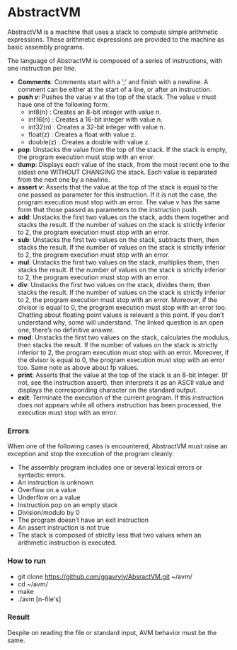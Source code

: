 # AbstractVM

AbstractVM is a machine that uses a stack to compute simple arithmetic expressions.
These arithmetic expressions are provided to the machine as basic assembly programs.

The language of AbstractVM is composed of a series of instructions, with one instruction per line.

* **Comments**: Comments start with a ’;’ and finish with a newline. A comment can be either at the start of a line, or after an instruction.
* **push *v***: Pushes the value *v* at the top of the stack. The value *v* must have one of the following form:
  * int8(n) : Creates an 8-bit integer with value n.
  * int16(n) : Creates a 16-bit integer with value n.
  * int32(n) : Creates a 32-bit integer with value n.
  * float(z) : Creates a float with value z.
  * double(z) : Creates a double with value z.
* **pop**: Unstacks the value from the top of the stack. If the stack is empty, the program execution must stop with an error.
* **dump**: Displays each value of the stack, from the most recent one to the oldest one WITHOUT CHANGING the stack. Each value is separated from the next one by a newline.
* **assert *v***: Asserts that the value at the top of the stack is equal to the one passed as parameter for this instruction. If it is not the case, the program execution must stop with an error. The value v has the same form that those passed as parameters to the instruction push.
* **add**: Unstacks the first two values on the stack, adds them together and stacks the result. If the number of values on the stack is strictly inferior to 2, the program execution must stop with an error.
* **sub**: Unstacks the first two values on the stack, subtracts them, then stacks the result. If the number of values on the stack is strictly inferior to 2, the program execution must stop with an error.
* **mul**: Unstacks the first two values on the stack, multiplies them, then stacks the result. If the number of values on the stack is strictly inferior to 2, the program execution must stop with an error.
* **div**: Unstacks the first two values on the stack, divides them, then stacks the result. If the number of values on the stack is strictly inferior to 2, the program execution must stop with an error. Moreover, if the divisor is equal to 0, the program execution must stop with an error too. Chatting about floating point values is relevant a this point. If you don’t understand why, some will understand. The linked question is an open one, there’s no definitive answer.
* **mod**: Unstacks the first two values on the stack, calculates the modulus, then stacks the result. If the number of values on the stack is strictly inferior to 2, the program execution must stop with an error. Moreover, if the divisor is equal to 0, the program execution must stop with an error too. Same note as above about fp values.
* **print**: Asserts that the value at the top of the stack is an 8-bit integer. (If not, see the instruction assert), then interprets it as an ASCII value and displays the corresponding character on the standard output.
* **exit**: Terminate the execution of the current program. If this instruction does not appears while all others instruction has been processed, the execution must stop with an error.

### Errors
When one of the following cases is encountered, AbstractVM must raise an exception and stop the execution of the program cleanly: 
* The assembly program includes one or several lexical errors or syntactic errors.
* An instruction is unknown
* Overflow on a value
* Underflow on a value
* Instruction pop on an empty stack
* Division/modulo by 0
* The program doesn’t have an exit instruction
* An assert instruction is not true
* The stack is composed of strictly less that two values when an arithmetic instruction is executed.

### How to run
* git clone https://github.com/ggavryly/AbsractVM.git ~/avm/
* cd ~/avm/
* make
* ./avm [n-file's]

### Result
Despite on reading the file or standard input, AVM behavior must be the same.
